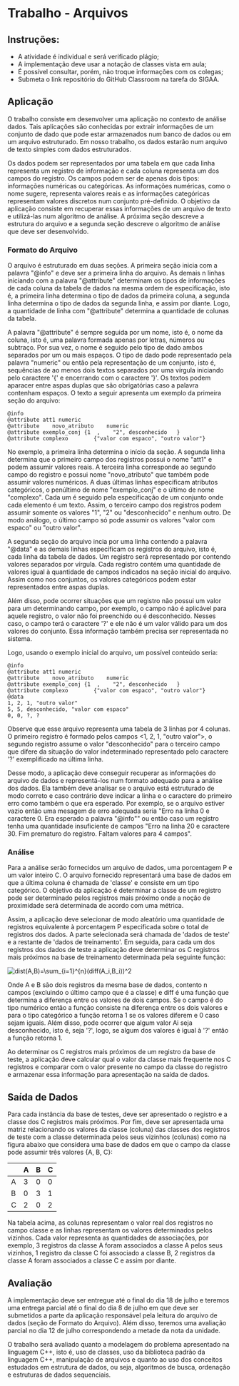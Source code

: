 # Trabalho - Arquivos

## Instruções:
- A atividade é individual e será verificado plágio;
- A implementação deve usar a notação de classes vista em aula;
- É possível consultar, porém, não troque informações com os colegas;
- Submeta o link repositório do GitHub Classroom na tarefa do SIGAA.

## Aplicação

O trabalho consiste em desenvolver uma aplicação no contexto de análise dados. Tais aplicações são conhecidas por extrair informações de um conjunto de dado que pode estar armazenados num banco de dados ou em um arquivo estruturado. Em nosso trabalho, os dados estarão num arquivo de texto simples com dados estruturados.

Os dados podem ser representados por uma tabela em que cada linha representa um registro de informação e cada coluna representa um dos campos do registro. Os campos podem ser de apenas dois tipos: informações numéricas ou categóricas. As informações numéricas, como o nome sugere, representa valores reais e as informações categóricas representam valores discretos num conjunto pré-definido. O objetivo da aplicação consiste em recuperar essas informações de um arquivo de texto e utilizá-las num algoritmo de análise. A próxima seção descreve a estrutura do arquivo e a segunda seção descreve o algoritmo de análise que deve ser desenvolvido.

### Formato do Arquivo

O arquivo é estruturado em duas seções. A primeira seção inicia com a palavra "@info" e deve ser a primeira linha do arquivo. As demais n linhas iniciando com a palavra "@attribute" determinam os tipos de informações de cada coluna da tabela de dados na mesma ordem de especificação, isto é, a primeira linha determina o tipo de dados da primeira coluna, a segunda linha determina o tipo de dados da segunda linha, e assim por diante. Logo, a quantidade de linha com "@attribute" determina a quantidade de colunas da tabela.

A palavra "@attribute" é sempre seguida por um nome, isto é, o nome da coluna, isto é, uma palavra formada apenas por letras, números ou subtraço. Por sua vez, o nome é seguido pelo tipo de dado ambos separados por um ou mais espaços. O tipo de dado pode representado pela palavra "numeric" ou então pela representação de um conjunto, isto é, sequências de ao menos dois textos separados por uma vírgula iniciando pelo caractere '{' e encerrando com o caractere '}'. Os textos podem aparacer entre aspas duplas que são obrigatórias caso a palavra contenham espaços. O texto a seguir apresenta um exemplo da primeira seção do arquivo:

    @info
    @attribute att1 numeric
    @attribute    novo_atributo    numeric
    @attribute exemplo_conj {1  ,    "2", desconhecido   }
    @attribute complexo        {"valor com espaco", "outro valor"}

No exemplo, a primeira linha determina o início da seção. A segunda linha determina que o primeiro campo dos registros possui o nome "att1" e podem assumir valores reais. A terceira linha corresponde ao segundo campo do registro e possui nome "novo_atributo" que também pode assumir valores numéricos. A duas últimas linhas especificam atributos categóricos, o penúltimo de nome "exemplo_conj" e o último de nome "complexo". Cada um é seguido pela especificação de um conjunto onde cada elemento é um texto. Assim, o terceiro campo dos registros podem assumir somente os valores "1", "2" ou "desconhecido" e nenhum outro. De modo análogo, o último campo só pode assumir os valores "valor com espaco" ou "outro valor".

A segunda seção do arquivo incia por uma linha contendo a palavra "@data" e as demais linhas especificam os registros do arquivo, isto é, cada linha da tabela de dados. Um registro será representado por contendo valores separados por vírgula. Cada registro contém uma quantidade de valores igual à quantidade de campos indicados na seção inicial do arquivo. Assim como nos conjuntos, os valores categóricos podem estar representados entre aspas duplas.

Além disso, pode ocorrer situações que um registro não possui um valor para um determinando campo, por exemplo, o campo não é aplicável para aquele registro, o valor não foi preenchido ou é desconhecido. Nesses caso, o campo terá o caractere '?' e ele não é um valor válido para um dos valores do conjunto. Essa informação também precisa ser representada no sistema.

Logo, usando o exemplo inicial do arquivo, um possível conteúdo seria:

    @info
    @attribute att1 numeric
    @attribute    novo_atributo    numeric
    @attribute exemplo_conj {1  ,    "2", desconhecido   }
    @attribute complexo        {"valor com espaco", "outro valor"}
    @data
    1, 2, 1, "outro valor"
    5, 5, desconhecido, "valor com espaco"
    0, 0, ?, ?

Observe que esse arquivo representa uma tabela de 3 linhas por 4 colunas. O primeiro registro é formado pelos campos <1, 2, 1, "outro valor">, o segundo registro assume o valor "desconhecido" para o terceiro campo que difere da situação do valor indeterminado representado pelo caractere '?' exemplificado na última linha.

Desse modo, a aplicação deve conseguir recuperar as informações do arquivo de dados e representá-los num formato adequado para a análise dos dados. Ela também deve analisar se o arquivo está estruturado de modo correto e caso contrário deve indicar a linha e o caractere do primeiro erro como também o que era esperado. Por exemplo, se o arquivo estiver vazio então uma mesagem de erro adequada seria "Erro na linha 0 e caractere 0. Era esperado a palavra "@info"" ou então caso um registro tenha uma quantidade insuficiente de campos "Erro na linha 20 e caractere 30. Fim prematuro do registro. Faltam valores para 4 campos".


### Análise

Para a análise serão fornecidos um arquivo de dados, uma porcentagem P e um valor inteiro C. O arquivo fornecido representará uma base de dados em que a última coluna é chamada de 'classe' e consiste em um tipo categórico. O objetivo da aplicação é determinar a classe de um registro pode ser determinado pelos registros mais próximo onde a noção de proximidade será determinada de acordo com uma métrica.

Assim, a aplicação deve selecionar de modo aleatório uma quantidade de registros equivalente à porcentagem P especificada sobre o total de registros dos dados. A parte selecionada será chamada de 'dados de teste' e a restante de 'dados de treinamento'. Em seguida, para cada um dos registros dos dados de teste a aplicação deve determinar os C registros mais próximos na base de treinamento determinada pela seguinte função:

<img src="https://latex.codecogs.com/svg.latex?dist(A,B)=\sum_{i=1}^{n}(diff(A_i,B_i))^2" title="dist(A,B)=\sum_{i=1}^{n}(diff(A_i,B_i))^2" />

Onde A e B são dois registros da mesma base de dados, contento n campos (excluindo o último campo que é a classe) e diff é uma função que determina a diferença entre os valores de dois campos. Se o campo é do tipo numérico então a função consiste na diferença entre os dois valores e para o tipo categórico a função retorna 1 se os valores diferem e 0 caso sejam iguais. Além disso, pode ocorrer que algum valor Ai seja desconhecido, isto é, seja '?', logo, se algum dos valores é igual à '?' então a função retorna 1.

Ao determinar os C registros mais próximos de um registro da base de teste, a aplicação deve calcular qual o valor da classe mais frequente nos C registros e comparar com o valor presente no campo da classe do registro e armazenar essa informação para apresentação na saída de dados.

## Saída de Dados

Para cada instância da base de testes, deve ser apresentado o registro e a classe dos C registros mais próximos. Por fim, deve ser apresentada uma matriz relacionando os valores da classe (coluna) das classes dos registros de teste com a classe determinada pelos seus vizinhos (colunas) como na figura abaixo que considera uma base de dados em que o campo da classe pode assumir três valores {A, B, C}:

| |A|B|C|
|-|-|-|-|
|A|3|0|0|
|B|0|3|1|
|C|2|0|2|

Na tabela acima, as colunas representam o valor real dos registros no campo classe e as linhas representam os valores determinados pelos vizinhos. Cada valor representa as quantidades de associações, por exemplo, 3 registros da classe A foram associados a classe A pelos seus vizinhos, 1 registro da classe C foi associado a classe B, 2 registros da classe A foram associados a classe C e assim por diante.

## Avaliação

A implementação deve ser entregue até o final do dia 18 de julho e teremos uma entrega parcial até o final do dia 8 de julho em que deve ser submetidos a parte da aplicação responsável pela leitura do arquivo de dados (seção de Formato do Arquivo). Além disso, teremos uma avaliação parcial no dia 12 de julho correspondendo a metade da nota da unidade.

O trabalho será avaliado quanto a modelagem do problema apresentado na linguagem C++, isto é, uso de classes, uso da biblioteca padrão da linguagem C++, manipulação de arquivos e quanto ao uso dos conceitos estudados em estrutura de dados, ou seja, algoritmos de busca, ordenação e estruturas de dados sequenciais.



